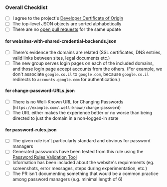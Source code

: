<!-- Thanks for contributing! Before you submit your pull request, please make sure to check the following boxes by putting an x in the [ ] (don't: [x ], [ x], do: [x]); you should remove sections for files you aren't changing -->

### Overall Checklist
- [ ] I agree to the project's [Developer Certificate of Origin](https://github.com/apple/password-manager-resources/blob/main/DEVELOPER_CERTIFICATE_OF_ORIGIN.md)
- [ ] The top-level JSON objects are sorted alphabetically
- [ ] There are no [open pull requests](https://github.com/apple/password-manager-resources/pulls) for the same update

#### for websites-with-shared-credential-backends.json
- [ ] There's evidence the domains are related (SSL certificates, DNS entries, valid links between sites, legal documents etc.)
- [ ] The new group serves login pages on each of the included domains, and those login page accept accounts from the others. (For example, we don't associate `google.co.il` to `google.com`, because `google.co.il` redirects to `accounts.google.com` for authentication.)

#### for change-password-URLs.json
- [ ] There is no Well-Known URL for Changing Passwords (`https://example.com/.well-known/change-password`)
- [ ] The URL either makes the experience better or no worse than being directed to just the domain in a non-logged-in state

#### for password-rules.json
- [ ] The given rule isn't particularly standard and obvious for password managers
- [ ] Generated passwords have been tested from this rule using the [Password Rules Validation Tool](https://developer.apple.com/password-rules/)
- [ ] Information has been included about the website's requirements (eg. screenshots, error messages, steps during experimentation, etc.)
- [ ] The PR isn't documenting something that would be a common practice among password managers (e.g. minimal length of 6)
